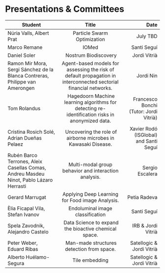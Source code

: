 # Presentations & Committees

| Student   |      Title      |  Date |
|----------|:-------------:|------:|
| Núria Valls, Albert Prat	 |  Particle Swarm Optimization | July TBD |
| Marco Remane |	IOMed	| Santi Seguí |
|  Daniel Soler	| Nostrum Biodiscovery	| Jordi Vitrià  |
|  Ramon Mir Mora, Sergi Sánchez de la Blanca Contreras, Philippe van Amerongen	| Agent-based models for assessing the risk of default propagation in interconnected sectorial financial networks.	| Jordi Nin  |
|  Tom Rolandus | Hagedoorn	Machine learning algorithms for detecting re-identification risks in anonymized data. |	Francesco Bonchi (Tutor: Jordi Vitrià)  |
|  Cristina Rosich Solé, Adrian Dueñas Pelaez	| Uncovering the role of airborne microbes in Kawasaki Disease.	| Xavier Rodó (ISGlobal) and Santi Seguí  |
|  Rubén Barco Terrones, Aleix Casellas Comas, Andreu Masdeu Ninot, Pablo Lázaro Herrasti	| Multi-modal group behavior and interaction analysis.	| Sergio Escalera  |
|  Gerard Marrugat	| Applying Deep Learning for Food image Analysis.	| Petia Radeva  |
|  Èlia Ficapal Vila, Stefan Ivanov	| Endoluminal image classification	| Santi Seguí  |
|  Spela Zavodnik, Alejandro Castelo	| Data Science to expand the bioactive chemical space.	| IRB & Jordi Vitrià  |
|  Peter Weber, Eduard Ribas	| Man-made structures detection from space.	| Satellogic &  Jordi Vitrià |
| Alberto Huélamo-Segura | Tile embedding | Satellogic & Jordi Vitrià|
